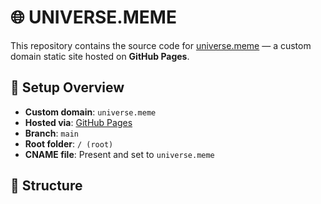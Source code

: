 # 🌐 UNIVERSE.MEME

This repository contains the source code for [universe.meme](https://universe.meme) — a custom domain static site hosted on **GitHub Pages**.

## 🔧 Setup Overview

- **Custom domain**: `universe.meme`
- **Hosted via**: [GitHub Pages](https://pages.github.com/)
- **Branch**: `main`
- **Root folder**: `/ (root)`
- **CNAME file**: Present and set to `universe.meme`

## 📁 Structure
